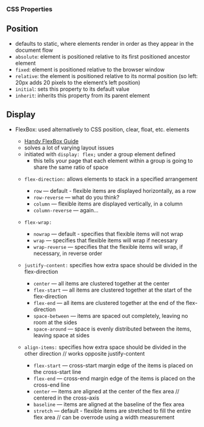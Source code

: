 ### CSS Properties

## Position
* defaults to static, where elements render in order as they appear in the document flow
* `absolute`: element is positioned relative to its first positioned ancestor element
* `fixed`: element is positioned relative to the browser window
* `relative`: the element is positioned relative to its normal position (so left: 20px adds 20 pixels to the element’s left position)
* `initial`: sets this property to its default value
* `inherit`: inherits this property from its parent element

## Display
- FlexBox: used alternatively to CSS position, clear, float, etc. elements 
    + [Handy FlexBox Guide](https://css-tricks.com/snippets/css/a-guide-to-flexbox/)
    + solves a lot of varying layout issues
    + initiated with `display: flex;` under a group element defined 
        - this tells your page that each element within a group is going to share the same ratio of space 
    
    * `flex-direction:` allows elements to stack in a specified arrangement
        + `row` — default - flexible items are displayed horizontally, as a row
        + `row-reverse` — what do you think?
        + `column` — flexible items are displayed vertically, in a column
        + `column-reverse` — again…

    * `flex-wrap:` 
        + `nowrap` — default - specifies that flexible items will not wrap 
        + `wrap` — specifies that flexible items will wrap if necessary 
        + `wrap-reverse` — specifies that the flexible items will wrap, if necessary, in reverse order 

    * `justify-content:` specifies how extra space should be divided in the flex-direction
        + `center` — all items are clustered together at the center
        + `flex-start` — all items are clustered together at the start of the flex-direction
        + `flex-end` — all items are clustered together at the end of the flex-direction
        + `space-between` — items are spaced out completely, leaving no room at the sides
        + `space-around` — space is evenly distributed between the items, leaving space at sides 

    * `align-items:` specifies how extra space should be divided in the other direction // works opposite justify-content
        + `flex-start` — cross-start margin edge of the items is placed on the cross-start line
        + `flex-end` — cross-end margin edge of the items is placed on the cross-end line
        + `center` — items are aligned at the center of the flex area // centered in the cross-axis
        + `baseline` — items are aligned at the baseline of the flex area 
        + `stretch` — default - flexible items are stretched to fill the entire flex area // can be overrode using a width measurement 